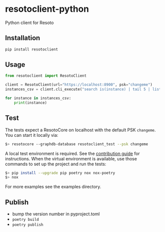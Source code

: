 # resotoclient-python
Python client for Resoto

## Installation

```bash
pip install resotoclient
```

## Usage

```python
from resotoclient import ResotoClient

client = ResotoClient(url="https://localhost:8900", psk="changeme")
instances_csv = client.cli_execute("search is(instance) | tail 5 | list --csv")

for instance in instances_csv:
    print(instance)
```

## Test


The tests expect a ResotoCore on localhost with the default PSK `changeme`.
You can start it locally via:

```bash
$> resotocore --graphdb-database resotoclient_test --psk changeme
```

A local test environment is required. See the [contribution guide](https://resoto.com/docs/contributing/components) for instructions.
When the virtual environment is available, use those commands to set up the project and run the tests:

```bash
$> pip install --upgrade pip poetry nox nox-poetry
$> nox
```

For more examples see the examples directory.

## Publish

- bump the version number in pyproject.toml
- `poetry build`
- `poetry publish`
